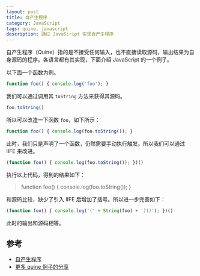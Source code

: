 ```yaml
---
layout: post
title: 自产生程序
category: JavaScript
tags: quine, javascript
description: 通过 JavaScript 实现自产生程序
---
```


自产生程序（Quine）指的是不接受任何输入，也不直接读取源码，输出结果为自身源码的程序。各语言都有其实现，下面介绍 JavaScript 的一个例子。

以下面一个函数为例。

```javascript
function foo() { console.log('foo'); }
```

我们可以通过调用其 `toString` 方法来获得其源码。

```javascript
foo.toString()
```

所以可以改造一下函数 `foo`，如下所示：

```javascript
function foo() { console.log(foo.toString()); }
```

此时，我们只是声明了一个函数，仍然需要手动执行触发。所以我们可以通过 IIFE 来改进。

```javascript
(function foo() { console.log(foo.toString()); })()
```

执行以上代码，得到的结果如下：

> function foo() { console.log(foo.toString()); }

和源码比较，缺少了引入 IIFE 后增加了括号。所以进一步完善如下：

```javascript
(function foo() { console.log('(' + String(foo) + ')()'); })()
```

此时的输出和源码相等。

## 参考

- [自产生程序](https://zh.wikipedia.org/wiki/%E8%87%AA%E7%94%A2%E7%94%9F%E7%A8%8B%E5%BC%8F)
- [更多 quine 例子的分享](https://gist.github.com/cowboy/6966747ad374fb97b0ab)